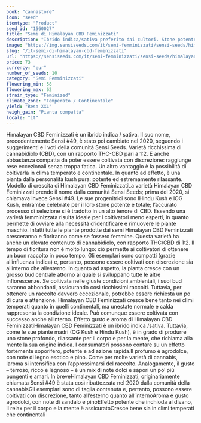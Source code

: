 ```yaml
---
book: "cannastore"
icon: "seed"
itemtype: "Product"
seed_id: "1560027"
title: "Semi di Himalayan CBD Feminizzati"
description: "Ibrido indica/sativa preferito dai cultori. Stone potente e rilassante, profumo agrodolce. Effetto fisico potente e rilassante, aroma agrodolce."
image: "https://img.sensiseeds.com/it/semi-femminizzati/sensi-seeds/himalayan-cbd-feminizzati-image.png"
slug: "/it-semi-di-himalayan-cbd-feminizzati"
url: "https://sensiseeds.com/it/semi-femminizzati/sensi-seeds/himalayan-cbd-feminizzati?a_aid=cannastore"
price: 73
currency: "eur"
number_of_seeds: 10
category: "Semi Femminizzati"
flowering_min: 58
flowering_max: 62
strain_type: "Feminized"
climate_zone: "Temperato / Continentale"
yield: "Resa XXL"
heigh_gain: "Pianta compatta"
locale: "it"
---
```

Himalayan CBD Feminizzati è un ibrido indica / sativa. Il suo nome, precedentemente Sensi #49, è stato poi cambiato nel 2020, seguendo i suggerimenti e i voti della comunità Sensi Seeds. Varietà ricchissima di cannabidiolo (CBD), con un rapporto THC-CBD pari a 1:2. E anche abbastanza compatta da poter essere coltivata con discrezione: raggiunge rese eccezionali senza troppa fatica. Un altro vantaggio è la possibilità di coltivarla in clima temperato e continentale. In quanto ad effetto, è una pianta dalla personalità kush pura: potente ed estremamente rilassante. Modello di crescita di Himalayan CBD FeminizzatiLa varietà Himalayan CBD Feminizzati prende il nome dalla comunità Sensi Seeds; prima del 2020, si chiamava invece Sensi #49. Le sue progenitrici sono lHindu Kush e lOG Kush, entrambe celebrate per il loro stone potente e totale; l’accurato processo di selezione si è tradotto in un alto tenore di CBD. Essendo una varietà femminizzata risulta ideale per i coltivatori meno esperti, in quanto permette di ovviare alla necessità d’identificare e rimuovere le piante maschio. Infatti tutte le piante prodotte dai semi Himalayan CBD Feminizzati cresceranno e fioriranno come se fossero femmine. Questa varietà ha anche un elevato contenuto di cannabidiolo, con rapporto THC/CBD di 1:2. Il tempo di fioritura non è molto lungo: ciò permette ai coltivatori di ottenere un buon raccolto in poco tempo. Gli esemplari sono compatti (grazie allinfluenza indica) e, pertanto, possono essere coltivati con discrezione sia allinterno che allesterno. In quanto ad aspetto, la pianta cresce con un grosso bud centrale attorno al quale si sviluppano tutte le altre infiorescenze. Se coltivata nelle giuste condizioni ambientali, i suoi bud saranno abbondanti, assicurando così ricchissimi raccolti. Tuttavia, per ottenere un raccolto davvero eccezionale, potrebbe essere richiesta un po di cura e attenzione. Himalayan CBD Feminizzati cresce bene tanto nei climi temperati quanto in quelli continentali, ma unestate normale e calda rappresenta la condizione ideale. Può comunque essere coltivata con successo anche allinterno. Effetto gusto e aroma di Himalayan CBD FeminizzatiHimalayan CBD Feminizzati è un ibrido indica /sativa. Tuttavia, come le sue piante madri (OG Kush e Hindu Kush), è in grado di produrre uno stone profondo, rilassante per il corpo e per la mente, che richiama alla mente la sua origine indica. I consumatori possono contare su un effetto fortemente soporifero, potente e ad azione rapida.Il profumo è agrodolce, con note di legno esotico e pino. Come per molte varietà di cannabis, laroma si intensifica con l’approssimarsi del raccolto. Analogamente, il gusto – terroso, ricco e legnoso – è un mix di note dolci e sapori un po’ più pungenti e amari. In breveHimalayan CBD Feminizzati, originariamente chiamata Sensi #49 è stata così ribattezzata nel 2020 dalla comunità della cannabisGli esemplari sono di taglia contenuta e, pertanto, possono essere coltivati con discrezione, tanto all’esterno quanto all’internoAroma e gusto agrodolci, con note di sandalo e pinoEffetto potente che inchioda al divano, il relax per il corpo e la mente è assicuratoCresce bene sia in climi temperati che continentali
